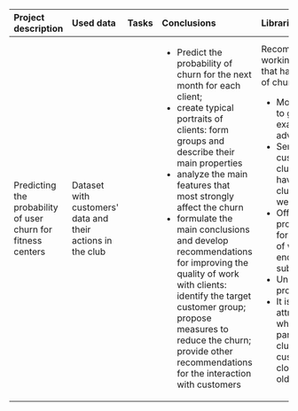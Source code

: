 |Project description|Used data|Tasks|Conclusions|Libraries|
|:-|:-|:-|:-|:-|
|Predicting the probability of user churn for fitness centers|Dataset with customers' data and their actions in the club||<ul><li>Predict the probability of churn for the next month for each client;</li><li>create typical portraits of clients: form groups and describe their main properties</li><li>analyze the main features that most strongly affect the churn</li><li> formulate the main conclusions and develop recommendations for improving the quality of work with clients: identify the target customer group;  propose measures to reduce the churn; provide other recommendations for the interaction with customers</li></ul>|Recommendations for working with the cluster that has the highest risk of churn: <ul><li>Motivate clients to go to group classes, for example, by advertising trainers.</li><li>Send reminders to customers about the club activities if they haven't visited the club for more than a week.</li><li>Offer promotions/discounts for renewal a couple of weeks before the end of the subscription.</li><li>Unobtrusively offer products from the bar</li><li>It is also worth attracting customers who are similar in parameters to the cluster of loyal customers: people closer to 30 years old, living close.</li><ul>|<ul><li>Pandas</li><li>Numpy</li><li>Matplotlib.pyplot</li><li>scipy.stats</li><li>seaborn</li><li>skilearn</li></ul>|